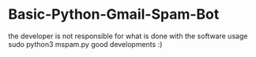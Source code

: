 # Basic-Python-Gmail-Spam-Bot
 the developer is not responsible for what is done with the software
 usage sudo python3 mspam.py
 good developments :)
